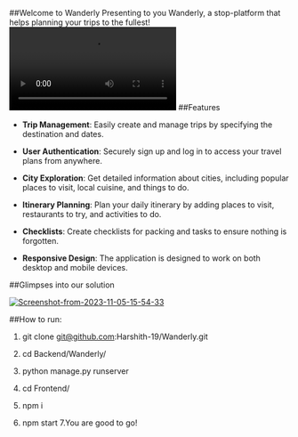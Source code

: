 ##Welcome to Wanderly
Presenting to you Wanderly, a stop-platform that helps planning your trips to the fullest!
![](https://github.com/Harshith-19/Wanderly/blob/main/demo.webm)
##Features
- **Trip Management**: Easily create and manage trips by specifying the destination and dates.
  
- **User Authentication**: Securely sign up and log in to access your travel plans from anywhere.

- **City Exploration**: Get detailed information about cities, including popular places to visit, local cuisine, and things to do.

- **Itinerary Planning**: Plan your daily itinerary by adding places to visit, restaurants to try, and activities to do.

- **Checklists**: Create checklists for packing and tasks to ensure nothing is forgotten.

- **Responsive Design**: The application is designed to work on both desktop and mobile devices.

##Glimpses into our solution

<a href="https://ibb.co/2nCLCwV"><img src="https://i.ibb.co/X2KdK90/Screenshot-from-2023-11-05-15-54-33.png" alt="Screenshot-from-2023-11-05-15-54-33" border="0"></a>

##How to run:
1. git clone git@github.com:Harshith-19/Wanderly.git
2. cd Backend/Wanderly/
3. python manage.py runserver


4. cd Frontend/
5. npm i
6. npm start
7.You are good to go!

